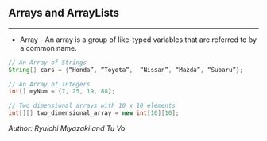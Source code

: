 ## Arrays and ArrayLists

---

- Array - An array is a group of like-typed variables that are referred to by a common name.

```java
// An Array of Strings
String[] cars = {“Honda”, “Toyota”,  “Nissan”, “Mazda”, “Subaru”};

// An Array of Integers
int[] myNum = {7, 25, 19, 88};

// Two dimensional arrays with 10 x 10 elements
int[][] two_dimensional_array = new int[10][10];
```

_Author: Ryuichi Miyazaki and Tu Vo_
